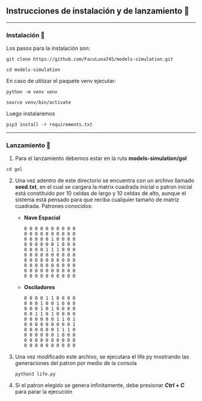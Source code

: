 ## Instrucciones de instalación y de lanzamiento 📖
<hr>

### Instalación 🔩
Los pasos para la instalación son:
```
git clone https://github.com/FacuLuna745/models-simulation.git
```
```
cd models-simulation
```
En caso de utilizar el paquete venv ejecutar:
```
python -m venv venv
```
```
source venv/bin/activate
```
Luego instalaremos
```
pip3 install -r requirements.txt
```
<hr>

### Lanzamiento 🚀
1. Para el lanzamiento debemos estar en la ruta **models-simulation/gol**
```
cd gol
```
2. Una vez adentro de este directorio se encuentra con un archivo llamado **seed.txt**, en el
cual se cargara la matrix cuadrada inicial o patron inicial está constituido por 10 celdas de largo y 
   10 celdas de alto, aunque el sistema está pensado para que reciba cualquier tamaño de matriz cuadrada. 
   Patrones conocidos:
   
   - **Nave Espacial**
      ```
      0 0 0 0 0 0 0 0 0 0 
      0 0 0 0 0 0 0 0 0 0
      0 0 0 0 0 1 0 0 0 0
      0 0 0 0 0 0 1 0 0 0
      0 0 0 0 1 1 1 0 0 0 
      0 0 0 0 0 0 0 0 0 0
      0 0 0 0 0 0 0 0 0 0
      0 0 0 0 0 0 0 0 0 0
      0 0 0 0 0 0 0 0 0 0
      0 0 0 0 0 0 0 0 0 0 
      ```
   - **Osciladores**
      ```
      0 0 0 0 1 1 0 0 0 0 
      0 0 0 1 0 0 1 0 0 0
      0 0 0 1 0 1 0 0 0 0
      0 0 1 1 0 1 0 0 0 0
      0 0 0 0 0 0 1 1 0 1 
      0 0 0 0 0 0 0 0 0 1
      0 0 0 0 0 0 1 1 1 0
      0 0 0 0 0 0 1 0 0 0
      0 0 0 0 0 0 0 0 0 0
      0 0 0 0 0 0 0 0 0 0 
      ```

3. Una vez modificado este archivo, se ejecutara el life.py mostrando las
generaciones del patron por medio de la consola
   ```
   python3 life.py
   ```

4. Si el patron elegido se genera infinitamente, debe presionar **_Ctrl + C_** para parar la
ejecución